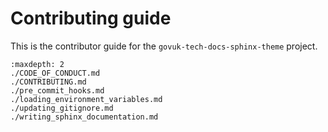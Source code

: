 # Contributing guide

This is the contributor guide for the `govuk-tech-docs-sphinx-theme` project.

```{toctree}
:maxdepth: 2
./CODE_OF_CONDUCT.md
./CONTRIBUTING.md
./pre_commit_hooks.md
./loading_environment_variables.md
./updating_gitignore.md
./writing_sphinx_documentation.md
```
